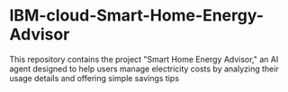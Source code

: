 # IBM-cloud-Smart-Home-Energy-Advisor
This repository contains the project "Smart Home Energy Advisor," an AI agent designed to help users manage electricity costs by analyzing their usage details and offering simple savings tips
